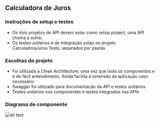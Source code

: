 ## Calculadora de Juros 

### Instruções de setup e testes
- Os dois projetos de API devem estar como setup project, uma API chama a outra;
- Os testes unitários e de integração estão no projeto CalculadoraJuros.Tests, separados por pastas

### Escolhas do projeto
- Foi utilizada a Clean Architecture, uma vez que isola os componentes e é de fácil entendimento. Ainda facilita a extensão da aplicação caso necessário
- Swagger foi utilizado para documentação da API e testes unitários
- Testes unitários nos componentes e testes integrados nas APIs

### Diagrama de componente
![alt text](https://i.imgur.com/l3nEcMF.png)
